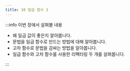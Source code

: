 ```yaml
---
title: 10 일급 함수 1
---
```


:::info 이번 장에서 살펴볼 내용

- 왜 일급 값이 좋은지 알아봅니다.
- 문법을 일급 함수로 만드는 방법에 대해 알아봅니다.
- 고차 함수로 문법을 감싸는 방법을 알아봅니다.
- 일급 함수와 고차 함수를 사용한 리팩터링 두 개를 살펴봅니다.

:::
